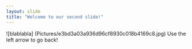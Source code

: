 ```yaml
---
layout: slide
title: "Welcome to our second slide!"
---
```

![blablabla] (Pictures/e3bd3a03a936d96cf8930c018b4169c8.jpg)
Use the left arrow to go back!
